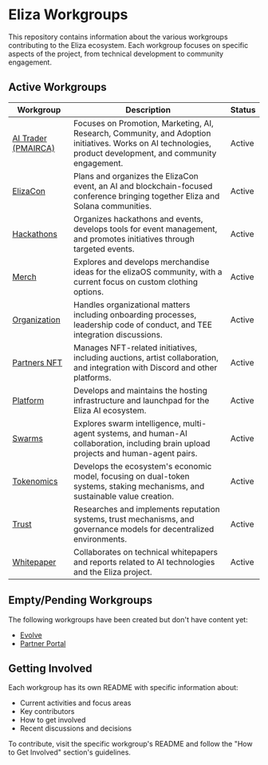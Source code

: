 # Eliza Workgroups

This repository contains information about the various workgroups contributing to the Eliza ecosystem. Each workgroup focuses on specific aspects of the project, from technical development to community engagement.

## Active Workgroups

| Workgroup | Description | Status |
|-----------|-------------|---------|
| [AI Trader (PMAIRCA)](ai-trader/README.md) | Focuses on Promotion, Marketing, AI, Research, Community, and Adoption initiatives. Works on AI technologies, product development, and community engagement. | Active |
| [ElizaCon](elizacon/README.md) | Plans and organizes the ElizaCon event, an AI and blockchain-focused conference bringing together Eliza and Solana communities. | Active |
| [Hackathons](hackathons/README.md) | Organizes hackathons and events, develops tools for event management, and promotes initiatives through targeted events. | Active |
| [Merch](merch/README.md) | Explores and develops merchandise ideas for the elizaOS community, with a current focus on custom clothing options. | Active |
| [Organization](org/README.md) | Handles organizational matters including onboarding processes, leadership code of conduct, and TEE integration discussions. | Active |
| [Partners NFT](partners-nft/README.md) | Manages NFT-related initiatives, including auctions, artist collaboration, and integration with Discord and other platforms. | Active |
| [Platform](platform/README.md) | Develops and maintains the hosting infrastructure and launchpad for the Eliza AI ecosystem. | Active |
| [Swarms](swarms/README.md) | Explores swarm intelligence, multi-agent systems, and human-AI collaboration, including brain upload projects and human-agent pairs. | Active |
| [Tokenomics](tokenomics/README.md) | Develops the ecosystem's economic model, focusing on dual-token systems, staking mechanisms, and sustainable value creation. | Active |
| [Trust](trust/README.md) | Researches and implements reputation systems, trust mechanisms, and governance models for decentralized environments. | Active |
| [Whitepaper](whitepaper/README.md) | Collaborates on technical whitepapers and reports related to AI technologies and the Eliza project. | Active |

## Empty/Pending Workgroups

The following workgroups have been created but don't have content yet:

- [Evolve](evolve/README.md)
- [Partner Portal](partner-portal/README.md)

## Getting Involved

Each workgroup has its own README with specific information about:
- Current activities and focus areas
- Key contributors
- How to get involved
- Recent discussions and decisions

To contribute, visit the specific workgroup's README and follow the "How to Get Involved" section's guidelines.
